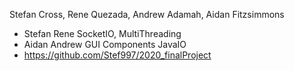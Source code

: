 Stefan Cross, Rene Quezada, Andrew Adamah, Aidan Fitzsimmons


- Stefan Rene SocketIO, MultiThreading
- Aidan Andrew GUI Components JavaIO
- https://github.com/Stef997/2020_finalProject
